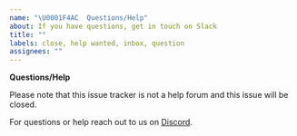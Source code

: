 ```yaml
---
name: "\U0001F4AC  Questions/Help"
about: If you have questions, get in touch on Slack
title: ""
labels: close, help wanted, inbox, question
assignees: ""
---
```


**Questions/Help**

Please note that this issue tracker is not a help forum and this issue will be closed.

For questions or help reach out to us on [Discord](https://discord.gg/neo4j).
